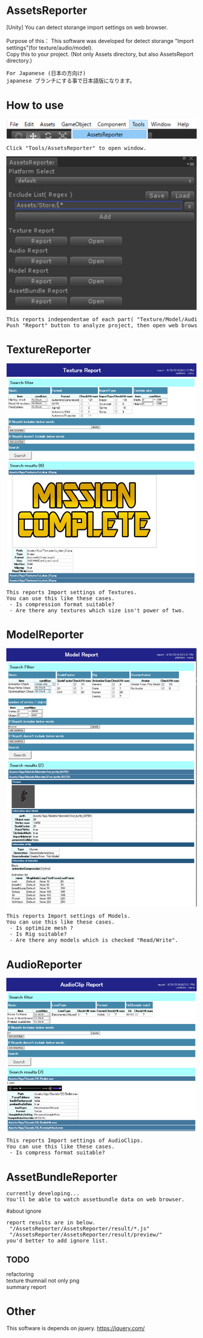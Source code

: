 # AssetsReporter
[Unity] You can detect storange import settings on web browser.<br />
<br />
Purpose of this： This software was developed for detect storange "Import settings"(for texture/audio/model).<br />
Copy this to your project.
(Not only Assets directory, but also AssetsReport directory.)

<pre>For Japanese (日本の方向け)
japanese ブランチにする事で日本語版になります。
</pre>

# How to use
![alt text](doc/image/menu.png)
<pre>
Click "Tools/AssetsReporter" to open window.
</pre>

![alt text](doc/image/reporterWindow.png)
<pre>
This reports independentae of each part( "Texture/Model/Audio").
Push "Report" button to analyze project, then open web browser.
</pre>


# TextureReporter
![alt text](doc/image/textureReporter.png)
<pre>
This reports Import settings of Textures.
You can use this like these cases.
 - Is compression format suitable?
 - Are there any textures which size isn't power of two.
</pre>

# ModelReporter
![alt text](doc/image/modelReporter.png)
<pre>
This reports Import settings of Models.
You can use this like these cases.
 - Is optimize mesh ?
 - Is Rig suitable?
 - Are there any models which is checked "Read/Write".
</pre>

# AudioReporter
![alt text](doc/image/audioReporter.png)
<pre>
This reports Import settings of AudioClips.
You can use this like these cases.
 - Is compress format suitable?
</pre>

# AssetBundleReporter
<pre>
currently developing...
You'll be able to watch assetbundle data on web browser.
</pre>

#about ignore
<pre>
report results are in below.
 "/AssetsReporter/AssetsReporter/result/*.js"
 "/AssetsReporter/AssetsReporter/result/preview/"
you'd better to add ignore list.
</pre>


## TODO
refactoring<br/>
texture thumnail not only png<br />
summary report 

# Other
This software is depends on jquery.
https://jquery.com/
